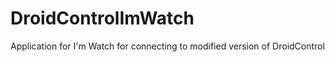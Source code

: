 DroidControlImWatch
===================

Application for I'm Watch for connecting to modified version of DroidControl